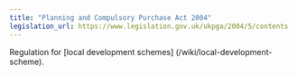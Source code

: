 ```yaml
---
title: "Planning and Compulsory Purchase Act 2004"
legislation_url: https://www.legislation.gov.uk/ukpga/2004/5/contents
---
```


Regulation for [local development schemes] (/wiki/local-development-scheme).
